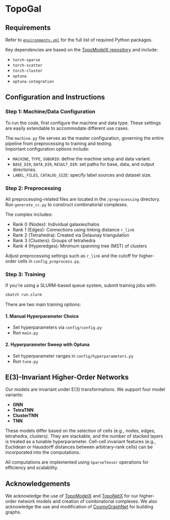 # TopoGal

## Requirements
Refer to [`environments.yml`](./environments.yml) for the full list of required Python packages.

Key dependencies are based on the [TopoModelX repository](https://github.com/pyt-team/TopoModelX) and include:

- `torch-sparse`
- `torch-scatter`
- `torch-cluster`
- `optuna`
- `optuna-integration`

## Configuration and Instructions

### Step 1: Machine/Data Configuration
To run the code, first configure the machine and data type. These settings are easily extendable to accommodate different use cases.

The `machine.py` file serves as the master configuration, governing the entire pipeline from preprocessing to training and testing.  
Important configuration options include:

- `MACHINE`, `TYPE`, `SUBGRID`: define the machine setup and data variant.
- `BASE_DIR`, `DATA_DIR`, `RESULT_DIR`: set paths for base, data, and output directories.
- `LABEL_FILES`, `CATALOG_SIZE`: specify label sources and dataset size.

### Step 2: Preprocessing
All preprocessing-related files are located in the `/preprocessing` directory. Run `generate_cc.py` to construct combinatorial complexes.

The complex includes:

- Rank 0 (Nodes): Individual galaxies/halos  
- Rank 1 (Edges): Connections using linking distance `r_link`  
- Rank 2 (Tetrahedra): Created via Delaunay triangulation  
- Rank 3 (Clusters): Groups of tetrahedra  
- Rank 4 (Hyperedges): Minimum spanning tree (MST) of clusters  

Adjust preprocessing settings such as `r_link` and the cutoff for higher-order cells in `config_preprocess.py`.

### Step 3: Training
If you're using a SLURM-based queue system, submit training jobs with:

```bash
sbatch run.slurm
```

There are two main training options:

#### 1. Manual Hyperparameter Choice
- Set hyperparameters via `config/config.py`
- Run `main.py`

#### 2. Hyperparameter Sweep with Optuna
- Set hyperparameter ranges in `config/hyperparameters.py`
- Run `tune.py`

## E(3)-Invariant Higher-Order Networks
Our models are invariant under E(3) transformations. We support four model variants:

- **GNN**
- **TetraTNN**
- **ClusterTNN**
- **TNN**

These models differ based on the selection of cells (e.g., nodes, edges, tetrahedra, clusters). They are stackable, and the number of stacked layers is treated as a tunable hyperparameter. Cell-cell invariant features (e.g., Euclidean or Hausdorff distances between arbitrary-rank cells) can be incorporated into the computations.

All computations are implemented using `SparseTensor` operations for efficiency and scalability.

## Acknowledgements
We acknowledge the use of [TopoModelX](https://github.com/pyt-team/TopoModelX) and [TopoNetX](https://github.com/pyt-team/TopoNetX) for our higher-order network models and creation of combinatorial complexes. We also acknowledge the use and modification of [CosmoGraphNet](https://github.com/PabloVD/CosmoGraphNet) for building graphs. 

